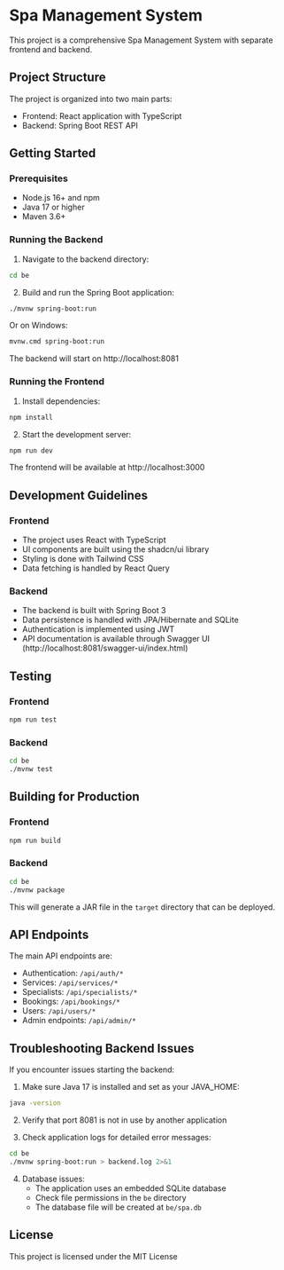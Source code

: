 
# Spa Management System

This project is a comprehensive Spa Management System with separate frontend and backend.

## Project Structure

The project is organized into two main parts:
- Frontend: React application with TypeScript
- Backend: Spring Boot REST API

## Getting Started

### Prerequisites

- Node.js 16+ and npm
- Java 17 or higher
- Maven 3.6+

### Running the Backend

1. Navigate to the backend directory:
```bash
cd be
```

2. Build and run the Spring Boot application:
```bash
./mvnw spring-boot:run
```

Or on Windows:
```bash
mvnw.cmd spring-boot:run
```

The backend will start on http://localhost:8081

### Running the Frontend

1. Install dependencies:
```bash
npm install
```

2. Start the development server:
```bash
npm run dev
```

The frontend will be available at http://localhost:3000

## Development Guidelines

### Frontend

- The project uses React with TypeScript
- UI components are built using the shadcn/ui library
- Styling is done with Tailwind CSS
- Data fetching is handled by React Query

### Backend

- The backend is built with Spring Boot 3
- Data persistence is handled with JPA/Hibernate and SQLite
- Authentication is implemented using JWT
- API documentation is available through Swagger UI (http://localhost:8081/swagger-ui/index.html)

## Testing

### Frontend

```bash
npm run test
```

### Backend

```bash
cd be
./mvnw test
```

## Building for Production

### Frontend

```bash
npm run build
```

### Backend

```bash
cd be
./mvnw package
```

This will generate a JAR file in the `target` directory that can be deployed.

## API Endpoints

The main API endpoints are:

- Authentication: `/api/auth/*`
- Services: `/api/services/*`
- Specialists: `/api/specialists/*`
- Bookings: `/api/bookings/*`
- Users: `/api/users/*`
- Admin endpoints: `/api/admin/*`

## Troubleshooting Backend Issues

If you encounter issues starting the backend:

1. Make sure Java 17 is installed and set as your JAVA_HOME:
```bash
java -version
```

2. Verify that port 8081 is not in use by another application

3. Check application logs for detailed error messages:
```bash
cd be
./mvnw spring-boot:run > backend.log 2>&1
```

4. Database issues:
   - The application uses an embedded SQLite database
   - Check file permissions in the `be` directory
   - The database file will be created at `be/spa.db`

## License

This project is licensed under the MIT License
